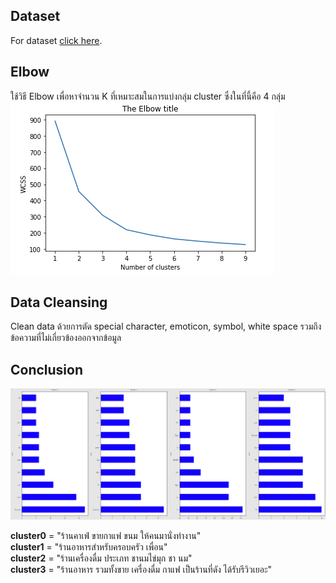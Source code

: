 ## Dataset

For dataset [click here](https://github.com/kullapat-som/BADS7105-CRM-Analytics/blob/main/Voice%20of%20customer/Wongnai%20Reviews%20-%20Small.csv).

## Elbow

ใช้วิธี Elbow เพื่อหาจำนวน K ที่เหมาะสมในการแบ่งกลุ่ม cluster ซึ่งในที่นี้คือ 4 กลุ่ม  
![This is an image](1.png)

## Data Cleansing

Clean data ด้วยการตัด special character, emoticon, symbol, white space รวมถึงข้อความที่ไม่เกี่ยวข้องออกจากข้อมูล

## Conclusion

![This is an image](2.png)

**cluster0** = "ร้านคาเฟ่ ขายกาแฟ ขนม ให้คนมานั่งทำงาน"  
**cluster1** = "ร้านอาหารสำหรับครอบครัว เพื่อน"  
**cluster2** = "ร้านเครื่องดื่ม ประเภท ชานมไข่มุก ชา นม"  
**cluster3** = "ร้านอาหาร รวมทั้งขาย เครื่องดื่ม กาแฟ เป็นร้านที่ดัง ได้รับรีวิวเยอะ"
